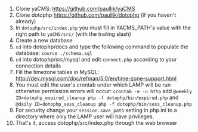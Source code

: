 1. Clone yaCMS: https://github.com/paullik/yaCMS
2. Clone dotophp https://github.com/paullik/dotophp (if you haven't already)
3. In `dotophp/src/index.php` you must fill in YACMS_PATH's value with the right
path to `yaCMS/src/` (with the trailing slash)
4. Create a new database
5. `cd` into dotophp/docs and type the following command to populate the database:
`source ./schema.sql`
6. `cd` into dotophp/src/mysql and edit `connect.php` according to your
connection details
7. Fill the timezone tables in MySQL: http://dev.mysql.com/doc/refman/5.0/en/time-zone-support.html
8. You must edit the user's crontab under which LAMP will be run otherwise
permission errors will occur:
`crontab -e -u http` add `@weekly ID=dotophp_expired_cleanup php -f dotophp/bin/expired.php` 
and `@daily ID=dotophp_sess_cleanup php -f dotophp/bin/sess_cleanup.php`
9. For security change your `session.save_path` setting in php.ini to a directory
where only the LAMP user will have privileges.
10. That's it, access dotophp/src/index.php through the web browser
